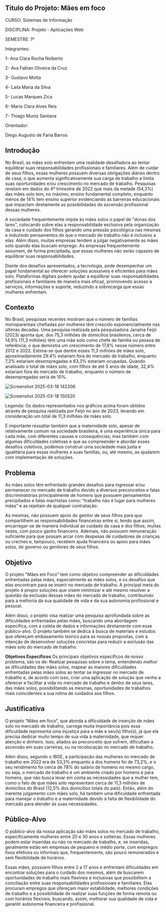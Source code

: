

## Titulo do Projeto: Mães em foco

CURSO: Sistemas de Informação  

DISCIPLINA: Projeto - Aplicações Web 

SEMESTRE: 1º 

Integrantes: 

1- Ana Clara Rocha Nolberto 

2- Ava Fabian Oliveira da Cruz

3- Gustavo Motta

4- Laila Maria da Silva 

5- Lucas Marques Zica

6- Maria Clara Alves Reis

7- Thiago Muniz Santana 

 

Orientador: 

Diego Augusto de Faria Barros 

 

## Introdução

No Brasil, as mães solo enfrentam uma realidade desafiadora ao tentar equilibrar suas responsabilidades profissionais e familiares. Além de cuidar de seus filhos, essas mulheres possuem diversas obrigações diárias dentro de casa, o que aumenta significativamente sua carga de trabalho e limita suas oportunidades e/ou crescimento no mercado de trabalho. Pesquisas revelam em dados do 4º trimestre de 2022 que mais da metade (54,3%) das mães solo tem, no máximo, ensino fundamental completo, enquanto menos de 14% tem ensino superior evidenciando as barreiras educacionais que impactam diretamente as possibilidades de ascensão profissional dessas mulheres.

A sociedade frequentemente impõe às mães solos o papel de "donas dos lares", colocando sobre elas a responsabilidade exclusiva pela organização da casa e cuidado dos filhos gerando uma pressão psicológica nas mesmas e induzindo pensamentos de que o mercado de trabalho não é inclusivo a elas. Além disso, muitas empresas tendem a julgar negativamente as mães solo quando elas buscam emprego. As empresas frequentemente assumem, de forma precipitada, que essas mulheres não serão capazes de equilibrar suas responsabilidades.

Diante dos desafios apresentados, a tecnologia, pode desempenhar um papel fundamental ao oferecer soluções acessíveis e eficientes para mães solo. Plataformas digitais podem ajudar a equilibrar suas responsabilidades profissionais e familiares de maneira mais eficaz, promovendo acesso à serviços, informações e suporte, reduzindo a sobrecarga que essas mulheres enfrentam.


## Contexto

No Brasil, pesquisas recentes mostram que o número de famílias monoparentais chefiadas por mulheres têm crescido exponencialmente nas últimas decadas. Uma pesquisa realizada pela pesquisadora Janaína Feijó (2023) aponta que, dos 75,3 milhões de domicílios brasileiros, cerca de 14,9%  (11,3 milhões) têm uma mãe solo como chefe de família ou pessoa de referência, o que demostra um crescimento de 17,8% nesse número entre 2012 e 2022. Estima-se que dentre esses 11,3 milhões de mães solo, aproximadamente 29.4% estariam fora do mercado de trabalho, enquanto 7,2% estariam desempregadas e 63,3% estariam ocupadas. Quando analisado o total de mães solo, com filhos de até 5 anos de idade, 32,4% estariam fora do mercado de trabalho, enquanto o número de desempregadas seria de 10%.

![Screenshot 2025-03-18 142306](https://github.com/user-attachments/assets/b855a421-f78c-4f79-8f23-7884c93d0735)   

![Screenshot 2025-03-18 150520](https://github.com/user-attachments/assets/1156f10b-5d91-43f6-a489-04e247cacac3)

Legenda: Os dados representados nos gráficos acima foram obtidos através de pesquisa realizada por Feijó no ano de 2023, levando em consideração um total de 11,3 milhões de mães solo.

 
                                           
É importante ressaltar também que a maternidade solo, apesar de relativamente comum na sociedade brasileira, é uma experiência única para cada mãe, com diferentes causas e consequências, mas também com algumas dificuldades coletivas e que ao compreender e abordar esses desafios coletivos, podemos construir uma sociedade mais justa e igualitária para essas mulheres e suas famílias, ou, até mesmo, as ajudarem com implementação de soluções.


## Problema

 As mães solos têm enfrentado grandes desafios para ingressar e/ou permanecer no mercado de trabalho devido a diversos preconceitos e falas discriminatórias principalmente de homens que possuem pensamentos precipitados e falas machistas como: “trabalho não é lugar para mulheres mães” e as rejeitam de qualquer contratação. 

As mesmas, não possuem apoio do genitor de seus filhos para que compartilhem as responsabilidades financeiras entre si, tendo que assim, encarregar-se de maneira individual ao cuidado da casa e dos filhos, muitas vezes, com pouco ganho financeiro. Ademais, não possuem remuneração suficiente para que possam arcar com despesas de cuidadores de crianças ou creches e, tampouco, recebem ajuda financeira ou apoio para mães solos, do governo ou genitores de seus filhos.



## Objetivo

O projeto "Mães em Foco" tem como objetivo compreender as dificuldades enfrentadas pelas mães, especialmente as mães solos, e os desafios que elas encontram para se inserir no mercado de trabalho. A principal meta do projeto é propor soluções que visem minimizar e até mesmo resolver a questão da exclusão dessas mães do mercado de trabalho, contribuindo para a melhoria da sua qualidade de vida e da sua autonomia profissional e pessoal.

Além disso, o projeto visa realizar uma pesquisa aprofundada sobre as dificuldades enfrentadas pelas mães, buscando uma abordagem específica, com a coleta de dados e informações diretamente com esse público-alvo. O projeto também se dedica à busca de materiais e estudos que ofereçam embasamento teórico para as nossas propostas, com a intenção de desenvolver soluções concretas para reduzir a exclusão das mães solo do mercado de trabalho.

**Objetivos Específicos**
 Os principais objetivos específicos de nosso problema, são os de:
 Realizar pesquisas sobre o tema, entendendo melhor as dificuldades das mães solos, mapear as maiores dificuldades enfrentadas pelas mães solos ao tentar se ingressar no mercado de trabalho e, de acordo com isso, criar uma aplicação de solução que venha a oferecer e facilitar a vida no mercado de trabalho e dentro de seus lares, das mães solos, possibilitando as mesmas, oportunidades de trabalhos mais coincidentes a sua rotina de cuidados aos filhos.

## Justificativa

O projeto “Mães em foco“, que aborda a dificuldade de inserção de mães solo no mercado de trabalho, carrega muita importância pois essa dificuldade representa uma injustiça para a mãe e seu(s) filho(s), já que ela precisa dedicar muito tempo de sua vida à maternidade, que requer atenção e dinheiro. Isso, aliados ao preconceito que sofrem, dificultam a ascensão em suas carreiras, ou na recolocação no mercado de trabalho.

Além disso, segundo o IBGE, a participação das mulheres no mercado de trabalho em 2022 era de 53,3% enquanto a dos homens foi de 73,2%, e o seu rendimento foi cerca de 78% do salário de homens no mesmo cargo, ou seja, o mercado de trabalho é um ambiente criado por homens e para homens, que não busca levar em conta as necessidades que a mulher tem, como o fato de que mães solo representam cerca de 11,3 milhões de domicílios do Brasil (12,5% dos domicílios totais do país). Então, além do inerente julgamento com mães solo, há também uma dificuldade enfrentada para manejar o trabalho e a maternidade devido à falta de flexibilidade do mercado para atender às suas necessidades.


## Público-Alvo

O público-alvo da nossa aplicação são mães solos no mercado de trabalho, especificamente mulheres entre 20 e 30 anos e solteiras. Essas mulheres podem estar inseridas ou não no mercado de trabalho, e, se inseridas, geralmente estão em empresas de pequeno e médio porte, com empregos fixos efetivos ou informais que, frequentemente, são pouco remunerados e sem flexibilidade de horários. 

Essas mães, possuem filhos entre 2 a 17 anos e enfrentam dificuldades em encontrar soluções para o cuidado dos mesmos, além de buscarem oportunidades de trabalho mais flexíveis e inclusivas que possibilitem a conciliação entre suas responsabilidades profissionais e familiares. Elas procuram empregos que ofereçam maior estabilidade, melhores condições de trabalho e a possibilidade de realizar suas funções de forma remota ou com horários flexíveis, buscando, assim, melhorar sua qualidade de vida e garantir autonomia financeira e profissional.


